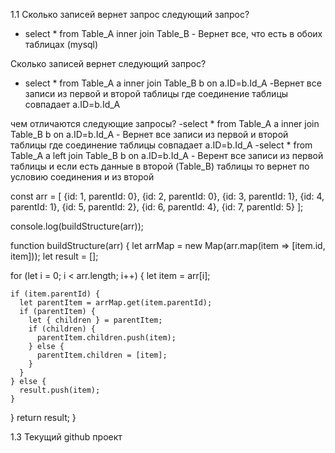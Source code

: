 1.1
Сколько записей вернет запрос следующий запрос?
- select * from Table_A inner join Table_B - Вернет все, что есть в обоих таблицах (mysql)

Сколько записей вернет следующий запрос?
- select * from Table_A a inner join Table_B b on a.ID=b.Id_A -Вернет все записи из первой и второй таблицы где соединение таблицы совпадает a.ID=b.Id_A

чем отличаются следующие запросы?
-select * from Table_A a inner join Table_B b on a.ID=b.Id_A - Вернет все записи из первой и второй таблицы где соединение таблицы совпадает a.ID=b.Id_A
-select * from Table_A a left join Table_B b on a.ID=b.Id_A - Верент все записи из первой таблицы и если есть данные в второй (Table_B) таблицы то вернет по условию соединения и из второй

const arr = [
  {id: 1, parentId: 0},
  {id: 2, parentId: 0},
  {id: 3, parentId: 1},
  {id: 4, parentId: 1},
  {id: 5, parentId: 2},
  {id: 6, parentId: 4},
  {id: 7, parentId: 5}
];

console.log(buildStructure(arr));

function buildStructure(arr) {
  let arrMap = new Map(arr.map(item => [item.id, item]));
  let result = [];

  for (let i = 0; i < arr.length; i++) {
    let item = arr[i];

    if (item.parentId) {
      let parentItem = arrMap.get(item.parentId);
      if (parentItem) {
        let { children } = parentItem;
        if (children) {
          parentItem.children.push(item);
        } else {
          parentItem.children = [item];
        }
      }
    } else {
      result.push(item);
    }
  }
  return result;
}

1.3
Текущий github проект 

